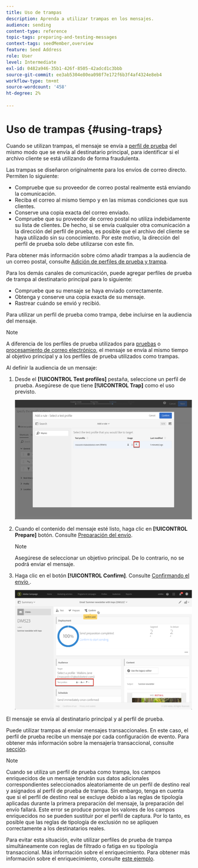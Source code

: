 ```yaml
---
title: Uso de trampas
description: Aprenda a utilizar trampas en los mensajes.
audience: sending
content-type: reference
topic-tags: preparing-and-testing-messages
context-tags: seedMember,overview
feature: Seed Address
role: User
level: Intermediate
exl-id: 0482a946-35b1-426f-8505-42adcd1c3bbb
source-git-commit: ee3ab5304e80ea098f7e172f6b3f4af4324e8eb4
workflow-type: tm+mt
source-wordcount: '458'
ht-degree: 2%

---
```


# Uso de trampas {#using-traps}

Cuando se utilizan trampas, el mensaje se envía a [perfil de prueba](../../audiences/using/managing-test-profiles.md) del mismo modo que se envía al destinatario principal, para identificar si el archivo cliente se está utilizando de forma fraudulenta.

Las trampas se diseñaron originalmente para los envíos de correo directo. Permiten lo siguiente:

* Compruebe que su proveedor de correo postal realmente está enviando la comunicación.
* Reciba el correo al mismo tiempo y en las mismas condiciones que sus clientes.
* Conserve una copia exacta del correo enviado.
* Compruebe que su proveedor de correo postal no utiliza indebidamente su lista de clientes. De hecho, si se envía cualquier otra comunicación a la dirección del perfil de prueba, es posible que el archivo del cliente se haya utilizado sin su conocimiento. Por este motivo, la dirección del perfil de prueba solo debe utilizarse con este fin.

Para obtener más información sobre cómo añadir trampas a la audiencia de un correo postal, consulte [Adición de perfiles de prueba y trampa](../../channels/using/defining-the-direct-mail-audience.md#adding-test-and-trap-profiles).

Para los demás canales de comunicación, puede agregar perfiles de prueba de trampa al destinatario principal para lo siguiente:

* Compruebe que su mensaje se haya enviado correctamente.
* Obtenga y conserve una copia exacta de su mensaje.
* Rastrear cuándo se envió y recibió.

Para utilizar un perfil de prueba como trampa, debe incluirse en la audiencia del mensaje.

>[!NOTE]
>
>A diferencia de los perfiles de prueba utilizados para [pruebas](../../sending/using/sending-proofs.md) o [procesamiento de correo electrónico](../../sending/using/email-rendering.md), el mensaje se envía al mismo tiempo al objetivo principal y a los perfiles de prueba utilizados como trampas.

Al definir la audiencia de un mensaje:

1. Desde el **[!UICONTROL Test profiles]** pestaña, seleccione un perfil de prueba. Asegúrese de que tiene **[!UICONTROL Trap]** como el uso previsto.

   ![](assets/trap_select.png)

1. Cuando el contenido del mensaje esté listo, haga clic en **[!UICONTROL Prepare]** botón. Consulte [Preparación del envío](../../sending/using/preparing-the-send.md).
   >[!NOTE]
   >
   >Asegúrese de seleccionar un objetivo principal. De lo contrario, no se podrá enviar el mensaje.

1. Haga clic en el botón **[!UICONTROL Confirm]**. Consulte [Confirmando el envío ](../../sending/using/confirming-the-send.md) .

   ![](assets/trap_confirm.png)

El mensaje se envía al destinatario principal y al perfil de prueba.

Puede utilizar trampas al enviar mensajes transaccionales. En este caso, el perfil de prueba recibe un mensaje por cada configuración de evento. Para obtener más información sobre la mensajería transaccional, consulte [sección](../../channels/using/getting-started-with-transactional-msg.md).

>[!NOTE]
>
>Cuando se utiliza un perfil de prueba como trampa, los campos enriquecidos de un mensaje tendrán sus datos adicionales correspondientes seleccionados aleatoriamente de un perfil de destino real y asignados al perfil de prueba de trampa. Sin embargo, tenga en cuenta que si el perfil de destino real se excluye debido a las reglas de tipología aplicadas durante la primera preparación del mensaje, la preparación del envío fallará. Este error se produce porque los valores de los campos enriquecidos no se pueden sustituir por el perfil de captura. Por lo tanto, es posible que las reglas de tipología de exclusión no se apliquen correctamente a los destinatarios reales.
>
>Para evitar esta situación, evite utilizar perfiles de prueba de trampa simultáneamente con reglas de filtrado o fatiga en su tipología transaccional. Más información sobre el enriquecimiento. Para obtener más información sobre el enriquecimiento, consulte [este ejemplo](../../automating/using/enriching-profile-data-file.md).
